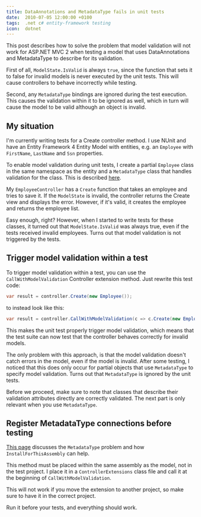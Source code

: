 ```yaml
---
title: DataAnnotations and MetadataType fails in unit tests
date:  2010-07-05 12:00:00 +0100
tags:  .net c# entity-framework testing
icon:  dotnet
---
```


This post describes how to solve the problem that model validation will not work
for ASP.NET MVC 2 when testing a model that uses DataAnnotations and MetadataType
to describe for its validation.

First of all, `ModelState.IsValid` is always `true`, since the function that sets
it to false for invalid models is never executed by the unit tests. This will cause
controllers to behave incorrectly while testing.

Second, any `MetadataType` bindings are ignored during the test execution. This
causes the validation within it to be ignored as well, which in turn will cause
the model to be valid although an object is invalid.


## My situation

I'm currently writing tests for a Create controller method. I use NUnit and have
an Entity Framework 4 Entity Model with entities, e.g. an `Employee` with `FirstName`,
`LastName` and `Ssn` properties.

To enable model validation during unit tests, I create a partial `Employee` class
in the same namespace as the entity and a `MetadataType` class that handles validation
for the class. This is described [here](http://weblogs.asp.net/scottgu/archive/2010/01/15/asp-net-mvc-2-model-validation.aspx).

My `EmployeeController` has a `Create` function that takes an employee and tries
to save it. If the `ModelState` is invalid, the controller returns the Create view
and displays the error. However, if it's valid, it creates the employee and returns
the employee list. 

Easy enough, right? However, when I started to write tests for these classes, it
turned out that `ModelState.IsValid` was always true, even if the tests received
invalid employees. Turns out that model validation is not triggered by the tests.


## Trigger model validation within a test

To trigger model validation within a test, you can use the `CallWithModelValidation`
Controller extension method. Just rewrite this test code:

```csharp
var result = controller.Create(new Employee());
```

to instead look like this:

```csharp
var result = controller.CallWithModelValidation(c => c.Create(new Employee()), new Employee());
```

This makes the unit test properly trigger model validation, which means that the
test suite can now test that the controller behaves correctly for invalid models.

The only problem with this approach, is that the model validation doesn't catch
errors in the model, even if the model is invalid. After some testing, I noticed
that this does only occur for partial objects that use `MetadataType` to specify
model validation. Turns out that `MetadataType` is ignored by the unit tests.

Before we proceed, make sure to note that classes that describe their validation
attributes directly are correctly validated. The next part is only relevant when
you use `MetadataType`.


## Register MetadataType connections before testing

[This page](http://stackoverflow.com/questions/2657358/net-4-rtm-metadatatype-attribute-ignored-when-using-validator)
discusses the `MetadataType` problem and how `InstallForThisAssembly` can help.

This method must be placed within the same assembly as the model, not in the test
project. I place it in a `ControllerExtensions` class file and call it at the
beginning of `CallWithModelValidation`.

This will not work if you move the extension to another project, so make sure to
have it in the correct project.

Run it before your tests, and everything should work.